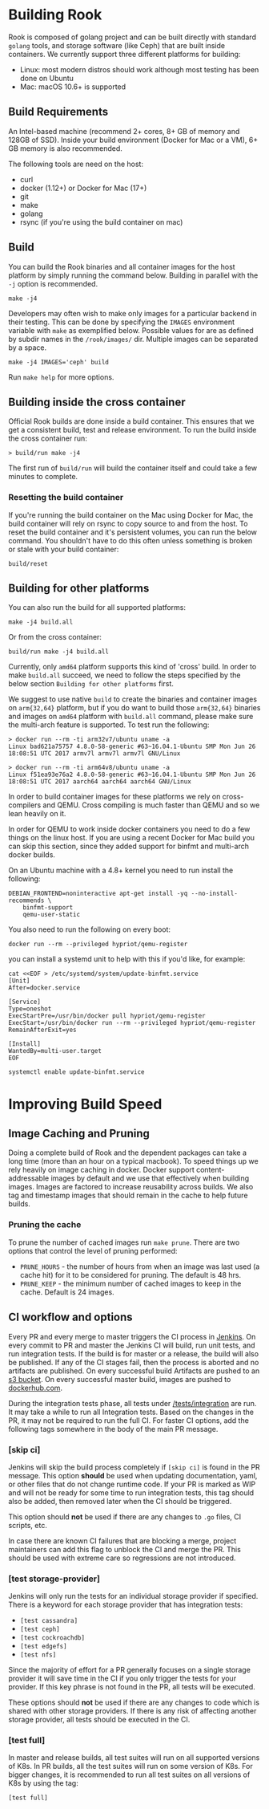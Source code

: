 # Building Rook

Rook is composed of golang project and can be built directly with standard `golang` tools,
and storage software (like Ceph) that are built inside containers. We currently support
three different platforms for building:

  * Linux: most modern distros should work although most testing has been done on Ubuntu
  * Mac: macOS 10.6+ is supported

## Build Requirements

An Intel-based machine (recommend 2+ cores, 8+ GB of memory and 128GB of SSD). Inside your build environment (Docker for Mac or a VM), 6+ GB memory is also recommended.

The following tools are need on the host:
  - curl
  - docker (1.12+) or Docker for Mac (17+)
  - git
  - make
  - golang
  - rsync (if you're using the build container on mac)

## Build

You can build the Rook binaries and all container images for the host platform by simply running the
command below. Building in parallel with the `-j` option is recommended.

```
make -j4
```

Developers may often wish to make only images for a particular backend in their testing. This can
be done by specifying the `IMAGES` environment variable with `make` as exemplified below. Possible
values for are as defined by subdir names in the `/rook/images/` dir. Multiple images can be separated by a space.

```
make -j4 IMAGES='ceph' build
```

Run `make help` for more options.

## Building inside the cross container

Official Rook builds are done inside a build container. This ensures that we get a consistent build, test and release environment. To run the build inside the cross container run:

```
> build/run make -j4
```

The first run of `build/run` will build the container itself and could take a few
minutes to complete.

### Resetting the build container

If you're running the build container on the Mac using Docker for Mac, the build
container will rely on rsync to copy source to and from the host. To reset the build container and it's persistent volumes, you can run the below command. You shouldn't have to do this often unless something is broken or stale with your build container:

```
build/reset
```

## Building for other platforms

You can also run the build for all supported platforms:

```
make -j4 build.all
```

Or from the cross container:

```
build/run make -j4 build.all
```

Currently, only `amd64` platform supports this kind of 'cross' build. In order to make `build.all`
succeed, we need to follow the steps specified by the below section `Building for other platforms`
first.

We suggest to use native `build` to create the binaries and container images on `arm{32,64}`
platform, but if you do want to build those `arm{32,64}` binaries and images on `amd64` platform
with `build.all` command, please make sure the multi-arch feature is supported. To test run the
following:

```
> docker run --rm -ti arm32v7/ubuntu uname -a
Linux bad621a75757 4.8.0-58-generic #63~16.04.1-Ubuntu SMP Mon Jun 26 18:08:51 UTC 2017 armv7l armv7l armv7l GNU/Linux

> docker run --rm -ti arm64v8/ubuntu uname -a
Linux f51ea93e76a2 4.8.0-58-generic #63~16.04.1-Ubuntu SMP Mon Jun 26 18:08:51 UTC 2017 aarch64 aarch64 aarch64 GNU/Linux
```

In order to build container images for these platforms we rely on cross-compilers and QEMU. Cross compiling is much faster than QEMU and so we lean heavily on it.

In order for QEMU to work inside docker containers you need to do a few things on
the linux host. If you are using a recent Docker for Mac build you can skip this section, since they added support for binfmt and multi-arch docker builds.

On an Ubuntu machine with a 4.8+ kernel you need to run install the following:

```
DEBIAN_FRONTEND=noninteractive apt-get install -yq --no-install-recommends \
    binfmt-support
    qemu-user-static
```

You also need to run the following on every boot:

```
docker run --rm --privileged hypriot/qemu-register
```

you can install a systemd unit to help with this if you'd like, for example:

```
cat <<EOF > /etc/systemd/system/update-binfmt.service
[Unit]
After=docker.service

[Service]
Type=oneshot
ExecStartPre=/usr/bin/docker pull hypriot/qemu-register
ExecStart=/usr/bin/docker run --rm --privileged hypriot/qemu-register
RemainAfterExit=yes

[Install]
WantedBy=multi-user.target
EOF

systemctl enable update-binfmt.service
```

# Improving Build Speed

## Image Caching and Pruning

Doing a complete build of Rook and the dependent packages can take a long time (more than an hour on a typical macbook). To speed things up we rely heavily on image caching in docker. Docker support content-addressable images by default and we use that effectively when building images. Images are factored to increase reusability across builds. We also tag and timestamp images that should remain in the cache to help future builds.

### Pruning the cache

To prune the number of cached images run `make prune`. There are two options that control the level of pruning performed:

- `PRUNE_HOURS` - the number of hours from when an image was last used (a cache hit) for it to be considered for pruning. The default is 48 hrs.
- `PRUNE_KEEP` - the minimum number of cached images to keep in the cache. Default is 24 images.

## CI workflow and options

Every PR and every merge to master triggers the CI process in [Jenkins](http://jenkins.rook.io).
On every commit to PR and master the Jenkins CI will build, run unit tests, and run integration tests.
If the build is for master or a release, the build will also be published.
If any of the CI stages fail, then the process is aborted and no artifacts are published.
On every successful build Artifacts are pushed to an [s3 bucket](https://release.rook.io/). On every successful master build,
images are pushed to [dockerhub.com](https://cloud.docker.com/u/rook/repository/list).

During the integration tests phase, all tests under [/tests/integration](/tests/integration) are run.
It may take a while to run all Integration tests. Based on the changes in the PR, it may not be required to run the full CI.
For faster CI options, add the following tags somewhere in the body of the main PR message.

### [skip ci]

Jenkins will skip the build process completely if `[skip ci]` is found in the PR message.
This option **should** be used when updating documentation, yaml, or other files that
do not change runtime code. If your PR is marked as WIP and will not be ready for some time to run integration tests,
this tag should also be added, then removed later when the CI should be triggered.

This option should **not** be used if there are any changes to `.go` files, CI scripts, etc.

In case there are known CI failures that are blocking a merge, project maintainers can add this flag
to unblock the CI and merge the PR. This should be used with extreme care so regressions are not introduced.

### [test storage-provider]

Jenkins will only run the tests for an individual storage provider if specified. There is a keyword for each
storage provider that has integration tests:
- `[test cassandra]`
- `[test ceph]`
- `[test cockroachdb]`
- `[test edgefs]`
- `[test nfs]`

Since the majority of effort for a PR generally focuses on a single storage provider it will save time
in the CI if you only trigger the tests for your provider. If this key phrase is not found in the PR,
all tests will be executed.

These options should **not** be used if there are any changes to code which is shared with other
storage providers. If there is any risk of affecting another storage provider, all tests should
be executed in the CI.

### [test full]

In master and release builds, all test suites will run on all supported versions of K8s.
In PR builds, all the test suites will run on some version of K8s. For bigger changes,
it is recommended to run all test suites on all versions of K8s by using the tag:
```
[test full]
```
